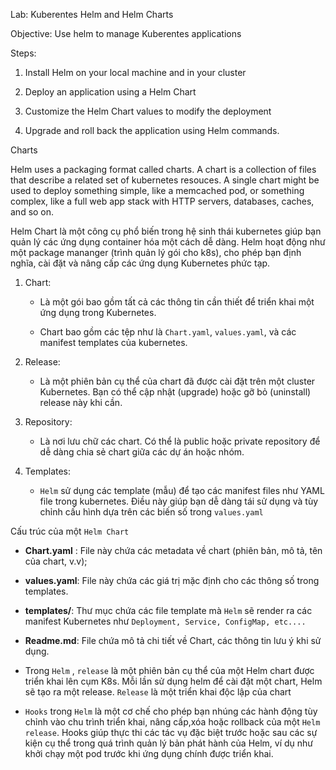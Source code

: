 <!-- Haven't Finished  -->

Lab: Kuberentes Helm and Helm Charts

Objective: Use helm to manage Kuberentes applications


Steps:

1. Install Helm on your local machine and in your cluster

2. Deploy an application using a Helm Chart

3. Customize the Helm Chart values to modify the deployment

4. Upgrade and roll back the application using Helm commands.


Charts 


Helm uses a packaging format called charts. A chart is a collection of files that describe a related set of kubernetes resouces. A single chart might be used to deploy something simple, like a memcached pod, or something complex, like a full web app stack with HTTP servers, databases, caches, and so on.


Helm Chart là một công cụ phổ biến trong hệ sinh thái kubernetes giúp bạn quản lý các ứng dụng container hóa một cách dễ dàng. Helm hoạt động như một package mananger (trình quản lý gói cho k8s), cho phép bạn định nghĩa, cài đặt và nâng cấp các ứng dụng Kubernetes phức tạp.


1. Chart: 
    - Là một gói bao gồm tất cả các thông tin cần thiết để triển khai  một ứng dụng trong Kubernetes.

    - Chart bao gồm các tệp như là `Chart.yaml`, `values.yaml`, và các manifest templates của kubernetes.

2. Release:
    - Là một phiên bản cụ thể của chart đã được cài đặt trên một cluster Kubernetes. Bạn có thể cập nhật (upgrade) hoặc gỡ bỏ (uninstall) release này khi cần.

3. Repository:
    - Là nơi lưu chữ các chart. Có thể là public hoặc private repository để dễ dàng chia sẻ chart giữa các dự án hoặc nhóm.

4. Templates:
    - `Helm` sử dụng các template (mẫu) để tạo các manifest files như YAML file trong kubernetes. Điều này giúp bạn dễ dàng tái sử dụng và tùy chỉnh cấu hình dựa trên các biến số trong `values.yaml`


Cấu trúc của một `Helm Chart`

-   **Chart.yaml** : File này chứa các metadata về chart (phiên bản, mô tả, tên của chart, v.v);

-   **values.yaml**: File này chứa các giá trị mặc định cho các thông số trong templates.

-   **templates/**: Thư mục chứa các file template mà `Helm` sẽ render ra các manifest Kubernetes như `Deployment, Service, ConfigMap, etc....`

-   **Readme.md**:  File chứa mô tả chi tiết về Chart, các thông tin lưu ý khi sử dụng.



- Trong `Helm` , `release` là một phiên bản cụ thể của một Helm chart được triển khai lên cụm K8s. Mỗi lần sử dụng helm để cài đặt một chart, Helm sẽ tạo ra một release. `Release` là một triển khai độc lập của chart 

- `Hooks` trong `Helm` là một cơ chế cho phép bạn nhúng các hành động tùy chỉnh vào chu trình triển khai, nâng cấp,xóa hoặc rollback của một `Helm release`. Hooks giúp thực thi các tác vụ đặc biệt trước hoặc sau các sự kiện cụ thể trong quá trình quản lý bản phát hành của Helm, ví dụ như khởi chạy một pod trước khi ứng dụng chính được triển khai. 
